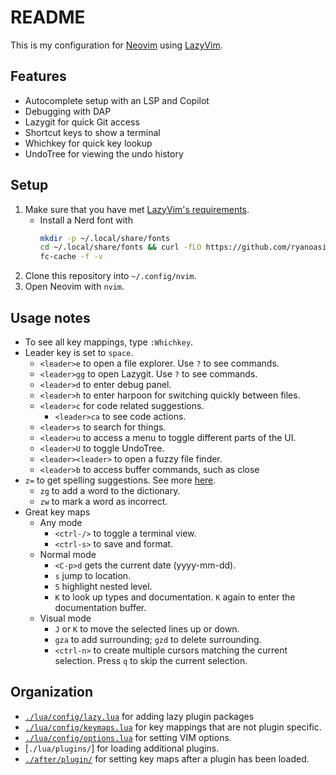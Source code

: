 # README

This is my configuration for [Neovim](https://neovim.io/) using [LazyVim](https://www.lazyvim.org/).

## Features

- Autocomplete setup with an LSP and Copilot
- Debugging with DAP
- Lazygit for quick Git access
- Shortcut keys to show a terminal
- Whichkey for quick key lookup
- UndoTree for viewing the undo history

## Setup

1. Make sure that you have met [LazyVim's requirements](https://www.lazyvim.org/#%EF%B8%8F-requirements).
    - Install a Nerd font with
        ```bash
        mkdir -p ~/.local/share/fonts
        cd ~/.local/share/fonts && curl -fLO https://github.com/ryanoasis/nerd-fonts/raw/HEAD/patched-fonts/DroidSansMono/DroidSansMNerdFont-Regular.otf
        fc-cache -f -v
        ```
2. Clone this repository into `~/.config/nvim`.
3. Open Neovim with `nvim`.

## Usage notes

- To see all key mappings, type `:Whichkey`.
- Leader key is set to `space`.
    - `<leader>e` to open a file explorer. Use `?` to see commands.
    - `<leader>gg` to open Lazygit. Use `?` to see commands.
    - `<leader>d` to enter debug panel. 
    - `<leader>h` to enter harpoon for switching quickly between files.
    - `<leader>c` for code related suggestions.
        - `<leader>ca` to see code actions.
    - `<leader>s` to search for things.
    - `<leader>u` to access a menu to toggle different parts of the UI.
    - `<leader>U` to toggle UndoTree.
    - `<leader><leader>` to open a fuzzy file finder.
    - `<leader>b` to access buffer commands, such as close
- `z=` to get spelling suggestions. See more [here](https://neovim.io/doc/user/spell.html).
    - `zg` to add a word to the dictionary.
    - `zw` to mark a word as incorrect.
- Great key maps
    - Any mode
      - `<ctrl-/>` to toggle a terminal view.
      - `<ctrl-s>` to save and format.
    - Normal mode
        - `<C-p>d` gets the current date (yyyy-mm-dd).
        - `s` jump to location.
        - `S` highlight nested level.
        - `K` to look up types and documentation. `K` again to enter the documentation buffer.
    - Visual mode
        - `J` or `K` to move the selected lines up or down.
        - `gza` to add surrounding; `gzd` to delete surrounding.
        - `<ctrl-n>` to create multiple cursors matching the current selection. Press `q` to skip the current selection.


## Organization

- [`./lua/config/lazy.lua`](./lua/config/lazy.lua) for adding lazy plugin packages
- [`./lua/config/keymaps.lua`](./lua/config/keymaps.lua) for key mappings that are not plugin specific.
- [`./lua/config/options.lua`](./lua/config/options.lua) for setting VIM options.
- [`./lua/plugins/`] for loading additional plugins.
- [`./after/plugin/`](./after/plugin/) for setting key maps after a plugin has been loaded.

